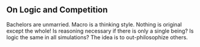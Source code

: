 
## On Logic and Competition
Bachelors are unmarried.
Macro is a thinking style.
Nothing is original except the whole!
Is reasoning necessary if there is only a single being?
Is logic the same in all simulations?
The idea is to out-philosophize others.
